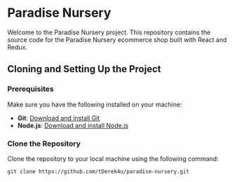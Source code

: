 # Paradise Nursery

Welcome to the Paradise Nursery project. This repository contains the source code for the Paradise Nursery ecommerce shop built with React and Redux.

## Cloning and Setting Up the Project

### Prerequisites

Make sure you have the following installed on your machine:

- **Git**: [Download and install Git](https://git-scm.com/downloads)
- **Node.js**: [Download and install Node.js](https://nodejs.org/)

### Clone the Repository

Clone the repository to your local machine using the following command:

```sh
git clone https://github.com/tDerek4u/paradise-nursery.git

